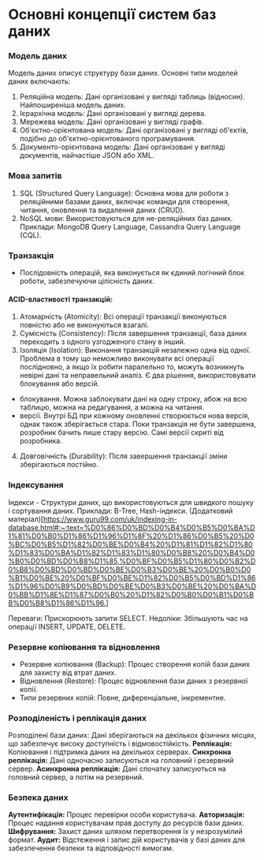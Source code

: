 # Основні концепції систем баз даних
### Модель даних
Модель даних описує структуру бази даних. Основні типи моделей даних включають:

1. Реляційна модель: Дані організовані у вигляді таблиць (відносин). Найпоширеніша модель даних.
2. Ієрархічна модель: Дані організовані у вигляді дерева.
3. Мережева модель: Дані організовані у вигляді графів.
4. Об'єктно-орієнтована модель: Дані організовані у вигляді об'єктів, подібно до об'єктно-орієнтованого програмування.
5. Документо-орієнтована модель: Дані організовані у вигляді документів, найчастіше JSON або XML.

### Мова запитів
1. SQL (Structured Query Language): Основна мова для роботи з реляційними базами даних, включає команди для створення, читання, оновлення та видалення даних (CRUD).
2. NoSQL мови: Використовуються для не-реляційних баз даних. Приклади: MongoDB Query Language, Cassandra Query Language (CQL).

### Транзакція
- Послідовність операцій, яка виконується як єдиний логічний блок роботи, забезпечуючи цілісність даних.

#### ACID-властивості транзакцій:
1. Атомарність (Atomicity): Всі операції транзакції виконуються повністю або не виконуються взагалі.
2. Сумісність (Consistency): Після завершення транзакції, база даних переходить з одного узгодженого стану в інший.
3. Ізоляція (Isolation): Виконання транзакцій незалежно одна від одної. Проблема в тому що неможливо виконувати всі операції послідновно, а якщо їх робити паралельно то, можуть возникнуть невірні дані та неправельний аналіз. Є два рішення, використовувати блокування або версій. 
- блокування. Можна заблокувати дані на одну строку, абож на всю таблицю, можна на редагування, а можна на читання. 
- версії. Внутрі БД при кожному оновленні створюється нова версія, однак також зберігається стара. Поки транзакція не бути завершена, розробник бачить лише стару версію. Самі версії скриті від розробника.
4. Довговічність (Durability): Після завершення транзакції зміни зберігаються постійно.

### Індексування
Індекси - Структури даних, що використовуються для швидкого пошуку і сортування даних. Приклади: B-Tree, Hash-індекси.
(Додатковий матеріал)[https://www.guru99.com/uk/indexing-in-database.html#:~:text=%D0%86%D0%BD%D0%B4%D0%B5%D0%BA%D1%81%D0%B0%D1%86%D1%96%D1%8F%20%D1%86%D0%B5%20%D0%BC%D0%B5%D1%82%D0%BE%D0%B4%20%D1%81%D1%82%D1%80%D1%83%D0%BA%D1%82%D1%83%D1%80%D0%B8%20%D0%B4%D0%B0%D0%BD%D0%B8%D1%85,%D0%BF%D0%B5%D1%80%D0%B2%D0%B8%D0%BD%D0%BD%D0%BE%D0%B3%D0%BE%20%D0%B0%D0%B1%D0%BE%20%D0%BF%D0%BE%D1%82%D0%B5%D0%BD%D1%86%D1%96%D0%B9%D0%BD%D0%BE%D0%B3%D0%BE%20%D0%BA%D0%BB%D1%8E%D1%87%D0%B0%20%D1%82%D0%B0%D0%B1%D0%BB%D0%B8%D1%86%D1%96.]

Переваги: Прискорюють запити SELECT.
Недоліки: Збільшують час на операції INSERT, UPDATE, DELETE.

### Резервне копіювання та відновлення
- Резервне копіювання (Backup): Процес створення копій бази даних для захисту від втрат даних.
- Відновлення (Restore): Процес відновлення бази даних з резервної копії.
- Типи резервних копій: Повне, диференціальне, інкрементне.


### Розподіленість і реплікація даних
Розподілені бази даних: Дані зберігаються на декількох фізичних місцях, що забезпечує високу доступність і відмовостійкість.
**Реплікація:** Копіювання і підтримка даних на декількох серверах.
**Синхронна реплікація:** Дані одночасно записуються на головний і резервний сервер.
**Асинхронна реплікація:** Дані спочатку записуються на головний сервер, а потім на резервний.

### Безпека даних
**Аутентифікація:** Процес перевірки особи користувача.
**Авторизація:** Процес надання користувачам прав доступу до ресурсів бази даних.
**Шифрування:** Захист даних шляхом перетворення їх у незрозумілий формат.
**Аудит:** Відстеження і запис дій користувачів у базі даних для забезпечення безпеки та відповідності вимогам.
